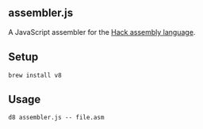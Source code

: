 ## assembler.js

A JavaScript assembler for the [Hack assembly language](http://www.nand2tetris.org/06.php).

## Setup

```
brew install v8
```

## Usage

```
d8 assembler.js -- file.asm
```
